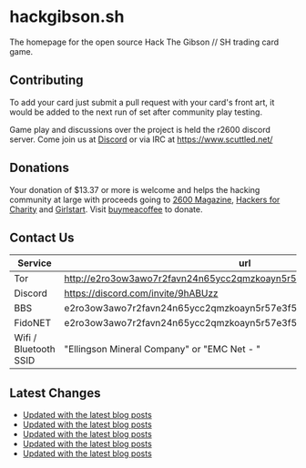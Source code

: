 # hackgibson.sh
The homepage for the open source Hack The Gibson // SH trading card game.


## Contributing

To add your card just submit a pull request with your card's front art, it would be added to the next run of set after community play testing.

Game play and discussions over the project is held the r2600 discord server. Come join us at [Discord](https://discord.com/invite/9hABUzz) or via IRC at https://www.scuttled.net/


## Donations

Your donation of $13.37 or more is welcome and helps the hacking community at large with proceeds going to [2600 Magazine](https://2600.com/), [Hackers for Charity](https://hackersforcharity.org) and [Girlstart](https://girlstart.org).  Visit [buymeacoffee](https://www.buymeacoffee.com/hackgibson.sh) to donate.


## Contact Us

Service | url
-|-
Tor | http://e2ro3ow3awo7r2favn24n65ycc2qmzkoayn5r57e3f56nvjwdcgg32ad.onion
Discord | https://discord.com/invite/9hABUzz
BBS | e2ro3ow3awo7r2favn24n65ycc2qmzkoayn5r57e3f56nvjwdcgg32ad.onion:23
FidoNET | e2ro3ow3awo7r2favn24n65ycc2qmzkoayn5r57e3f56nvjwdcgg32ad.onion:24554
Wifi / Bluetooth SSID | "Ellingson Mineral Company" or "EMC Net - <fidonet address>"

## Latest Changes
<!-- BLOG-POST-LIST:START -->
- [Updated with the latest blog posts](https://github.com/DFW2600/hackgibson.sh/commit/886c80a227ef6515874f07e5e80f41cfc5ba1ff1)
- [Updated with the latest blog posts](https://github.com/DFW2600/hackgibson.sh/commit/ae227410651bebdaa8d44bcd5595faa5305cd909)
- [Updated with the latest blog posts](https://github.com/DFW2600/hackgibson.sh/commit/9cade95d28d03e5a4d0a37af469c2a6508f02e35)
- [Updated with the latest blog posts](https://github.com/DFW2600/hackgibson.sh/commit/1c68c4922c66c95c93b70d611e21a27f6aeec012)
- [Updated with the latest blog posts](https://github.com/DFW2600/hackgibson.sh/commit/d1cf49f065c2f4afdc997cb09b55a9f596d3ac47)
<!-- BLOG-POST-LIST:END -->
